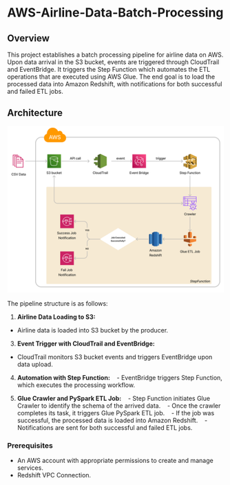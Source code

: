 # AWS-Airline-Data-Batch-Processing

## Overview

This project establishes a batch processing pipeline for airline data on AWS. Upon data arrival in the S3 bucket, events are triggered through CloudTrail and EventBridge. It triggers the Step Function which automates the ETL operations that are executed using AWS Glue. The end goal is to load the processed data into Amazon Redshift, with notifications for both successful and failed ETL jobs.

## Architecture

![Alt text](Pipeline_Design.png)

The pipeline structure is as follows:

1. **Airline Data Loading to S3:**
- Airline data is loaded into S3 bucket by the producer.

3. **Event Trigger with CloudTrail and EventBridge:**

- CloudTrail monitors S3 bucket events and triggers EventBridge upon data upload.

4. **Automation with Step Function:**
   - EventBridge triggers Step Function, which executes the processing workflow.

5. **Glue Crawler and PySpark ETL Job:**
   - Step Function initiates Glue Crawler to identify the schema of the arrived data.
   - Once the crawler completes its task, it triggers Glue PySpark ETL job.
   - If the job was successful, the processed data is loaded into Amazon Redshift.
   - Notifications are sent for both successful and failed ETL jobs.

### Prerequisites

- An AWS account with appropriate permissions to create and manage services.
- Redshift VPC Connection.



